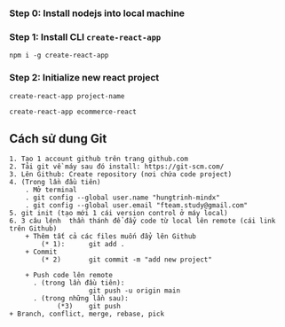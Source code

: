 ### Step 0: Install nodejs into local machine

### Step 1: Install CLI `create-react-app`
`npm i -g create-react-app`

### Step 2: Initialize new react project
`create-react-app project-name`

`create-react-app ecommerce-react`


## Cách sử dung Git

    1. Tạo 1 account github trên trang github.com
    2. Tải git về máy sau đó install: https://git-scm.com/
    3. Lên Github: Create repository (nơi chứa code project)
    4. (Trong lần đầu tiên)
        . Mở terminal
        . git config --global user.name "hungtrinh-mindx"
        . git config --global user.email "fteam.study@gmail.com"
    5. git init (tạo mới 1 cái version control ở máy local)
    6. 3 câu lệnh  thần thánh để đẩy code từ local lên remote (cái link trên Github)
        + Thêm tất cả các files muốn đẩy lên Github
            (* 1):      git add .
        + Commit
            (* 2)       git commit -m "add new project"
        
        + Push code lên remote
          . (trong lần đầu tiên): 
                        git push -u origin main
          . (trong những lần sau): 
                (*3)    git push
    + Branch, conflict, merge, rebase, pick

